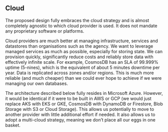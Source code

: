 ## Cloud

The proposed design fully embraces the cloud strategy and is almost completely agnostic to which cloud provider is used. It does not mandate any proprietary software or platforms.

Cloud providers are much better at managing infrastructure, services and datastores than organisations such as the agency. We want to leverage managed services as much as possible, especially for storing state. We can provision quickly, significantly reduce costs and reliably store data with effectively infinite scale. For example, CosmosDB has an SLA of 99.999% uptime (5-nines), which is the equivalent of about 5 minutes downtime per year. Data is replicated across zones and/or regions. This is much more reliable (and much cheaper) than we could ever hope to achieve if we were managing our own databases.

The architecture described below fully resides in Microsoft Azure. However, it would be identical if it were to be built in AWS or GCP (we would just replace AKS with EKS or GKE, CosmosDB with DynamoDB or Firestore, Blob Storage with S3 or Cloud Storage). This allows us potentially to move to another provider with little additional effort if needed. It also allows us to adopt a multi-cloud strategy, meaning we don’t place all our eggs in one basket.
